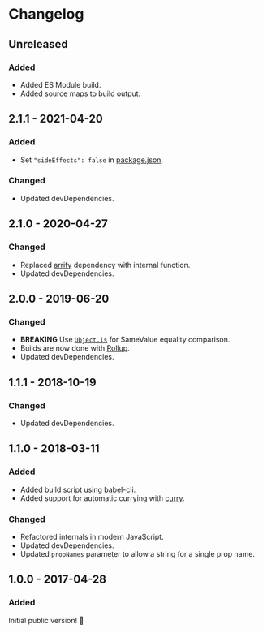 # Changelog

## Unreleased

### Added

- Added ES Module build.
- Added source maps to build output.

## 2.1.1 - 2021-04-20

### Added

- Set `"sideEffects": false` in [package.json](./package.json).

### Changed

- Updated devDependencies.

## 2.1.0 - 2020-04-27

### Changed

- Replaced [arrify](https://www.npmjs.com/package/arrify) dependency with internal function.
- Updated devDependencies.

## 2.0.0 - 2019-06-20

### Changed

- **BREAKING** Use [`Object.is`](https://developer.mozilla.org/en-US/docs/Web/JavaScript/Reference/Global_Objects/Object/is) for SameValue equality comparison.
- Builds are now done with [Rollup](http://rollupjs.org).
- Updated devDependencies.

## 1.1.1 - 2018-10-19

### Changed

- Updated devDependencies.

## 1.1.0 - 2018-03-11

### Added

- Added build script using [babel-cli](https://www.npmjs.com/package/babel-cli).
- Added support for automatic currying with [curry](https://www.npmjs.com/package/curry).

### Changed

- Refactored internals in modern JavaScript.
- Updated devDependencies.
- Updated `propNames` parameter to allow a string for a single prop name.

## 1.0.0 - 2017-04-28

### Added

Initial public version! :tada:

